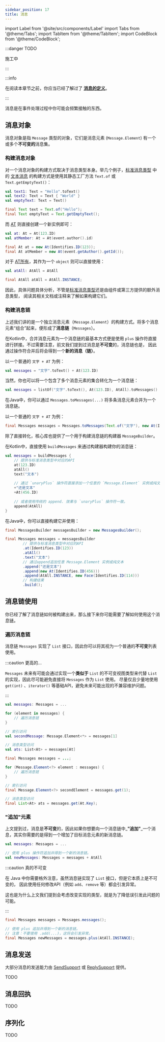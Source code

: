 ```yaml
---
sidebar_position: 17
title: 消息
---
```


import Label from '@site/src/components/Label'
import Tabs from '@theme/Tabs';
import TabItem from '@theme/TabItem';
import CodeBlock from '@theme/CodeBlock';


:::danger TODO

施工中

:::

:::info

在阅读本章节之前，你应当已经了解过了 [**消息的定义**](../definition/message-overview)。

:::

消息是在事件处理过程中你可能会频繁接触的东西。

## 消息对象

消息对象是指 `Message` 类型的对象，它们是消息元素 (`Message.Element`) 有一个或多个**不可变的**消息集。

### 构建消息对象

对一个消息对象的构建方式取决于消息类型本身。举几个例子，[标准消息类型](../definition/message-overview/standard-message)
中的 [文本消息](../definition/message-overview/standard-message#text) 
的构建方式是使用其静态工厂方法 `Text.of` 或 `Text.getEmptyText()`：

<Tabs groupId="code">
<TabItem value="Kotlin" label="Kotlin" default>

```kotlin
val text1: Text = "Hello".toText()
val text2: Text = Text { "World" }
val emptyText: Text = Text()
```

</TabItem>
<TabItem value="Java" label="Java">

```java
final Text text = Text.of("Hello");
final Text emptyText = Text.getEmptyText();
```

</TabItem>
</Tabs>

而 [AT](../definition/message-overview/standard-message#at) 则直接创建一个新实例即可：


<Tabs groupId="code">
<TabItem value="Kotlin" label="Kotlin" default>

```kotlin
val at: At = At(123.ID)
val atMember: At = At(event.author().id)
```

</TabItem>
<TabItem value="Java" label="Java">

```java
final At at = new At(Identifies.ID(123));
final At atMember = new At(event.getAuthor().getId());
```

</TabItem>
</Tabs>

对于 [AT所有](../definition/message-overview/standard-message#atall)，其作为一个 `object` 则可以直接使用：


<Tabs groupId="code">
<TabItem value="Kotlin" label="Kotlin" default>

```kotlin
val atAll: AtAll = AtAll
```

</TabItem>
<TabItem value="Java" label="Java">

```java
final AtAll atAll = AtAll.INSTANCE;
```

</TabItem>
</Tabs>

因此，具体问题具体分析，不管是[标准消息类型](../definition/message-overview/standard-message)还是由组件或第三方提供的额外消息类型，
阅读其相关文档或注释来了解如果构建它们。

### 构建消息链

上述我们讲的是一个独立消息元素（`Message.Element`）的构建方式。将多个消息元素“组合”起来，便形成了**消息链**（`Messages`）。

<Tabs groupId="code">
<TabItem value="Kotlin" label="Kotlin" default>

在Kotlin中，合并消息元素为一个消息链的最基本方式便是使用 `plus` 操作符直接进行拼接。不过需要注意，前文我们提到过消息是**不可变**的，消息链也是，
因此通过操作符合并后将会得到一个**新的消息（链）**。

以一个普通的 `文字 + AT` 为例：

```kotlin
val messages = "文字".toText() + At(123.ID)
```

当然，你也可以将一个包含了多个消息元素的集合转化为一个消息链：

```kotlin
val messages = listOf("文字".toText(), At(123.ID), AtAll).toMessages()
```

</TabItem>
<TabItem value="Java" label="Java">

在Java中，你可以通过 `Messages.toMessages(...)` 将多条消息元素合并为一个消息链。

以一个普通的 `文字 + AT` 为例：

```java
final Messages messages = Messages.toMessages(Text.of("文字"), new At(Identifies.ID(123)));
```

</TabItem>
</Tabs>

除了直接转化，核心库也提供了一个用于构建消息链的构建器 `MessageBuilder`。

<Tabs groupId="code">
<TabItem value="Kotlin" label="Kotlin" default>

在Kotlin中，直接使用 `buildMessages` 来通过构建器构建你的消息链：

```kotlin
val messages = buildMessages {
    // 提供与标准消息类型中对应的API
    at(123.ID)
    atAll()
    text("文本")
    
    // 通过 `unaryPlus` 操作符直接添加一个任意的 `Message.Element` 实例或纯文本
    +"还是文本"
    +At(456.ID)
    
    // 或者使用传统的 append. 效果与 `unaryPlus` 操作符一致。
    append(AtAll)
}
```


</TabItem>
<TabItem value="Java" label="Java">

在Java中，你可以直接构建它并使用：

```java
final MessagesBuilder messagesBuilder = new MessagesBuilder();

final Messages messages = messagesBuilder
        // 提供与标准消息类型中对应的API
        .at(Identifies.ID(123))
        .atAll()
        .text("文本")
        // 通过append追加任意 Message.Element 实例或纯文本
        .append("还是文本")
        .append(new At(Identifies.ID(456)))
        .append(AtAll.INSTANCE, new Face(Identifies.ID(114)))
        // 构建结果
        .build();
```

</TabItem>
</Tabs>

## 消息链使用

你已经了解了消息链如何被构建出来，那么接下来你可能需要了解如何使用这个消息链。

### 遍历消息链

消息链 `Messages` 实现了 `List` 接口，因此你可以将其视为一个普通的**不可变**列表使用。

:::caution 更高的...

`Messages` 未来有可能会通过实现一个**类似于** `List` 的不可变视图类型来代替 `List` 的实现，因此尽可能避免直接将 `Messages` 作为 `List` 使用。
尽量仅且少量地使用 `get(int)` 、`iterator()` 等基础API，避免未来可能出现的不兼容维护问题。

:::

<Tabs groupId="code">
<TabItem value="Kotlin" label="Kotlin" default>

```kotlin
val messages: Messages = ...

for (element in messages) {
    // 遍历消息链
}

// 索引访问
val secondMessage: Message.Element<*> = messages[1]

// 消息类型访问
val ats: List<At> = messages[At]
```


</TabItem>
<TabItem value="Java" label="Java">

```java
final Messages messages = ...;

for (Message.Element<?> element : messages) {
    // 遍历消息链
}

// 索引访问
final Message.Element<?> secondElement = messages.get(1);

// 消息类型访问
final List<At> ats = messages.get(At.Key);
```

</TabItem>
</Tabs>

### "追加"元素

上文提到过，消息是**不可变**的，因此如果你想要向一个消息链中_**"追加"**_一个消息，其实你需要的是得到一个增加了目标消息元素的新消息链。

<Tabs groupId="code">
<TabItem value="Kotlin" label="Kotlin" default>

```kotlin
val messages: Messages = ...

// 使用 plus 操作符追加并得到一个新的消息链。
val newMessages: Messages = messages + AtAll
```


</TabItem>
<TabItem value="Java" label="Java">

:::caution 真的不可变

在 Java 中你需要格外注意，虽然消息链实现了 `List` 接口，但是它本质上是不可变的，
因此使用任何修改API（例如 `add`、`remove` 等）都会引发异常。

这也是为什么上文我们提到会考虑改变实现的类型，就是为了降低误引发此问题的可能。

:::

```java
final Messages messages = Messages.messages();

// 使用 plus 追加并得到一个新的消息链。
// 注意：不要使用 .add(...)，这将会引发异常。
final Messages newMessages = messages.plus(AtAll.INSTANCE);
```

</TabItem>
</Tabs>


## 消息发送

大部分消息的发送能力由 [SendSupport](../definition/ability-support#sendsupport) 或 [ReplySupport](../definition/ability-support#replysupport) 提供。

TODO

## 消息回执

TODO

## 序列化

TODO



